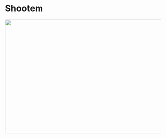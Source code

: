 # Shootem

<img src="https://user-images.githubusercontent.com/54432325/90981525-dd8fd200-e561-11ea-90b0-fb690b098d17.jpg" width="600px" height="370px">
